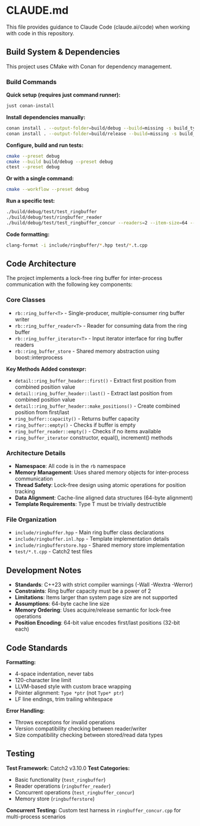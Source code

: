 # CLAUDE.md

This file provides guidance to Claude Code (claude.ai/code) when working with code in this repository.

## Build System & Dependencies

This project uses CMake with Conan for dependency management.

### Build Commands

**Quick setup (requires just command runner):**
```bash
just conan-install
```

**Install dependencies manually:**
```bash
conan install . --output-folder=build/debug --build=missing -s build_type=Debug
conan install . --output-folder=build/release --build=missing -s build_type=Release
```

**Configure, build and run tests:**
```bash
cmake --preset debug
cmake --build build/debug --preset debug
ctest --preset debug
```

**Or with a single command:**
```bash
cmake --workflow --preset debug
```

**Run a specific test:**
```bash
./build/debug/test/test_ringbuffer
./build/debug/test/ringbuffer_reader
./build/debug/test/test_ringbuffer_concur --readers=2 --item-size=64 --rb-size=4096 --use-threads
```

**Code formatting:**
```bash
clang-format -i include/ringbuffer/*.hpp test/*.t.cpp
```

## Code Architecture

The project implements a lock-free ring buffer for inter-process communication with the following key components:

### Core Classes

- `rb::ring_buffer<T>` - Single-producer, multiple-consumer ring buffer writer
- `rb::ring_buffer_reader<T>` - Reader for consuming data from the ring buffer
- `rb::ring_buffer_iterator<T>` - Input iterator interface for ring buffer readers
- `rb::ring_buffer_store` - Shared memory abstraction using boost::interprocess

**Key Methods Added constexpr:**
- `detail::ring_buffer_header::first()` - Extract first position from combined position value
- `detail::ring_buffer_header::last()` - Extract last position from combined position value
- `detail::ring_buffer_header::make_positions()` - Create combined position from first/last
- `ring_buffer::capacity()` - Returns buffer capacity
- `ring_buffer::empty()` - Checks if buffer is empty
- `ring_buffer_reader::empty()` - Checks if no items available
- `ring_buffer_iterator` constructor, equal(), increment() methods

### Architecture Details

- **Namespace**: All code is in the `rb` namespace
- **Memory Management**: Uses shared memory objects for inter-process communication
- **Thread Safety**: Lock-free design using atomic operations for position tracking
- **Data Alignment**: Cache-line aligned data structures (64-byte alignment)
- **Template Requirements**: Type T must be trivially destructible

### File Organization

- `include/ringbuffer.hpp` - Main ring buffer class declarations
- `include/ringbuffer.inl.hpp` - Template implementation details
- `include/ringbufferstore.hpp` - Shared memory store implementation
- `test/*.t.cpp` - Catch2 test files

## Development Notes

- **Standards**: C++23 with strict compiler warnings (-Wall -Wextra -Werror)
- **Constraints**: Ring buffer capacity must be a power of 2
- **Limitations**: Items larger than system page size are not supported
- **Assumptions**: 64-byte cache line size
- **Memory Ordering**: Uses acquire/release semantic for lock-free operations
- **Position Encoding**: 64-bit value encodes first/last positions (32-bit each)

## Code Standards

**Formatting:**
- 4-space indentation, never tabs
- 120-character line limit
- LLVM-based style with custom brace wrapping
- Pointer alignment: `Type *ptr` (not `Type* ptr`)
- LF line endings, trim trailing whitespace

**Error Handling:**
- Throws exceptions for invalid operations
- Version compatibility checking between reader/writer
- Size compatibility checking between stored/read data types

## Testing

**Test Framework:** Catch2 v3.10.0
**Test Categories:**
- Basic functionality (`test_ringbuffer`)
- Reader operations (`ringbuffer_reader`)
- Concurrent operations (`test_ringbuffer_concur`)
- Memory store (`ringbufferstore`)

**Concurrent Testing:** Custom test harness in `ringbuffer_concur.cpp` for multi-process scenarios
